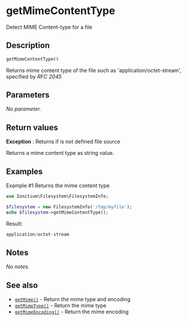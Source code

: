 # getMimeContentType

Detect MIME Content-type for a file

## Description

```php
getMimeContentType()
```

Returns mime content type of the file such as 'application/octet-stream', specified by _RFC 2045_

## Parameters

_No parameter._

## Return values

__Exception__
: Returns if is not defined file source

Returns a mime content type as string value.

## Examples

Example #1 Returns the mime content type
```php
use Ionitium\Filesystem\FilesystemInfo;

$filesystem = new FilesystemInfo('/tmp/myfile');
echo $filesystem->getMimeContentType();
```

Result:

```php
application/octet-stream
```

## Notes

_No notes._

## See also

* [`getMime()`](getmime.md) - Return the mime type and encoding
* [`getMimeType()`](getmimetype.md) - Return the mime type
* [`getMimeEncoding()`](getmimeencoding.md) - Return the mime encoding